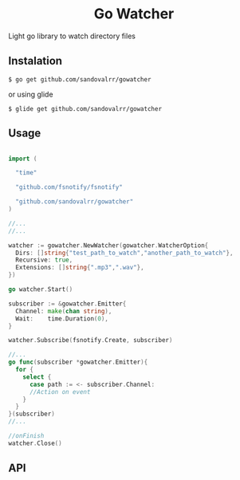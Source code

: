 <h1 align="center">Go Watcher</h1>
Light go library to watch directory files

## Instalation

```text
$ go get github.com/sandovalrr/gowatcher
```

or using glide

```text
$ glide get github.com/sandovalrr/gowatcher
```

## Usage

```go

import (

  "time"

  "github.com/fsnotify/fsnotify"

  "github.com/sandovalrr/gowatcher"
)

//...
//...

watcher := gowatcher.NewWatcher(gowatcher.WatcherOption{
  Dirs: []string{"test_path_to_watch","another_path_to_watch"},
  Recursive: true,
  Extensions: []string{".mp3",".wav"},
})

go watcher.Start()

subscriber := &gowatcher.Emitter{
  Channel: make(chan string),
  Wait:    time.Duration(0),
}

watcher.Subscribe(fsnotify.Create, subscriber)

//...
go func(subscriber *gowatcher.Emitter){
  for {
    select {
      case path := <- subscriber.Channel:
      //Action on event
    }
  }
}(subscriber)
//...

//onFinish
watcher.Close()

```

## API
